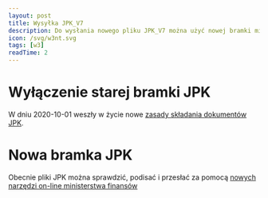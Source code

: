 ```yaml
---
layout: post
title: Wysyłka JPK_V7
description: Do wysłania nowego pliku JPK_V7 można użyć nowej bramki ministerstwa finansów.
icon: /svg/w3nt.svg
tags: [w3]
readTime: 2
---
```


# Wyłączenie starej bramki JPK

W dniu 2020-10-01 weszły w życie nowe [zasady składania dokumentów JPK](https://www.podatki.gov.pl/komunikaty-techniczne/wylaczenie-dotychczasowego-srodowiska-do-przesylania-danych-jpk/).

# Nowa bramka JPK

Obecnie pliki JPK można sprawdzić, podisać i przesłać za pomocą [nowych narzędzi on-line
ministerstwa finansów](https://www.podatki.gov.pl/jednolity-plik-kontrolny/jpk-vat-z-deklaracja/bezplatne-narzedzia/)